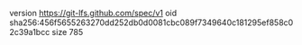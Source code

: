 version https://git-lfs.github.com/spec/v1
oid sha256:456f5655263270dd252db0d0081cbc089f7349640c181295ef858c02c39a1bcc
size 785
